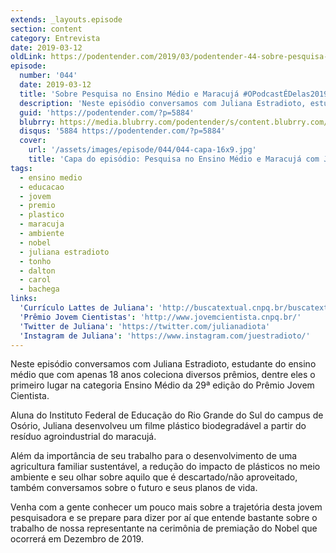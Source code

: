 ```yaml
---
extends: _layouts.episode
section: content
category: Entrevista
date: 2019-03-12
oldLink: https://podentender.com/2019/03/podentender-44-sobre-pesquisa-no-ensino-medio-e-maracuja-opodcastedelas2019.html
episode:
  number: '044'
  date: 2019-03-12
  title: 'Sobre Pesquisa no Ensino Médio e Maracujá #OPodcastÉDelas2019'
  description: 'Neste episódio conversamos com Juliana Estradioto, estudante do ensino médio que com apenas 18 anos coleciona diversos prêmios, dentre eles o primeiro lugar na categoria Ensino Médio da 29ª edição do Prêmio Jovem Cientista.'
  guid: 'https://podentender.com/?p=5884'
  blubrry: https://media.blubrry.com/podentender/s/content.blubrry.com/podentender/PODEntender_44.mp3
  disqus: '5884 https://podentender.com/?p=5884'
  cover:
    url: '/assets/images/episode/044/044-capa-16x9.jpg'
    title: 'Capa do episódio: Pesquisa no Ensino Médio e Maracujá com Juliana Estradioto; Foto: Divulgação / IFRS.'
tags:
  - ensino medio
  - educacao
  - jovem
  - premio
  - plastico
  - maracuja
  - ambiente
  - nobel
  - juliana estradioto
  - tonho
  - dalton
  - carol
  - bachega
links:
  'Currículo Lattes de Juliana': 'http://buscatextual.cnpq.br/buscatextual/visualizacv.do?id=K8479033E4'
  'Prêmio Jovem Cientistas': 'http://www.jovemcientista.cnpq.br/'
  'Twitter de Juliana': 'https://twitter.com/julianadiota'
  'Instagram de Juliana': 'https://www.instagram.com/juestradioto/'
---
```

Neste episódio conversamos com Juliana Estradioto, estudante do ensino médio que com apenas 18 anos
coleciona diversos prêmios, dentre eles o primeiro lugar na categoria Ensino Médio da 29ª edição do
Prêmio Jovem Cientista.
 
Aluna do Instituto Federal de Educação do Rio Grande do Sul do campus de Osório, Juliana desenvolveu
um filme plástico biodegradável a partir do resíduo agroindustrial do maracujá.

Além da importância de seu trabalho para o desenvolvimento de uma agricultura familiar sustentável,
a redução do impacto de plásticos no meio ambiente e seu olhar sobre aquilo que é
descartado/não aproveitado, também conversamos sobre o futuro e seus planos de vida.

Venha com a gente conhecer um pouco mais sobre a trajetória desta jovem pesquisadora e se prepare para
dizer por aí que entende bastante sobre o trabalho de nossa representante na cerimônia de premiação do
Nobel que ocorrerá em Dezembro de 2019.
